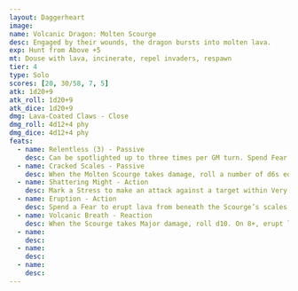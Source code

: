 ```yaml
---
layout: Daggerheart
image:
name: Volcanic Dragon: Molten Scourge
desc: Engaged by their wounds, the dragon bursts into molten lava.
exp: Hunt from Above +5
mt: Douse with lava, incinerate, repel invaders, respawn
tier: 4
type: Solo
scores: [20, 30/58, 7, 5]
atk: 1d20+9
atk_roll: 1d20+9
atk_dice: 1d20+9
dmg: Lava-Coated Claws - Close
dmg_roll: 4d12+4 phy
dmg_dice: 4d12+4 phy
feats:
  - name: Relentless (3) - Passive
    desc: Can be spotlighted up to three times per GM turn. Spend Fear as usual to spotlight them.
  - name: Cracked Scales - Passive
    desc: When the Molten Scourge takes damage, roll a number of d6s equal to HP marked. For each result of 4 or higher, you gain a Fear.
  - name: Shattering Might - Action
    desc: Mark a Stress to make an attack against a target within Very Close range. On a success, target takes 4d8+14 physical damage, loses a Hope, and is knocked back to Close range. The Scourge clears a Stress.
  - name: Eruption - Action
    desc: Spend a Fear to erupt lava from beneath the Scourge’s scales, filling area within Very Close range with lava. All targets must make Agility Reaction Roll or take 4d6+6 physical damage and be knocked back to Close range. The area remains lava (6 HP damage on entry or action).
  - name: Volcanic Breath - Reaction
    desc: When the Scourge takes Major damage, roll d10. On 8+, erupt lava in Very Close range: Agility Reaction Roll or take 2d10+4 physical damage, mark 1d4 Stress, and are Vulnerable until clearing a Stress; success = half damage + mark a Stress.;Lava Splash - Reaction;When the Scourge takes Severe damage from attack within Very Close, molten blood deals 2d10+4 direct physical damage to attacker.;Ashen Vengeance (Phase Change) - Reaction;When the Scourge marks last HP, replace with Ashen Tyrant and immediately spotlight.
  - name: 
    desc: 
  - name: 
    desc: 
  - name: 
    desc: 
---
```

